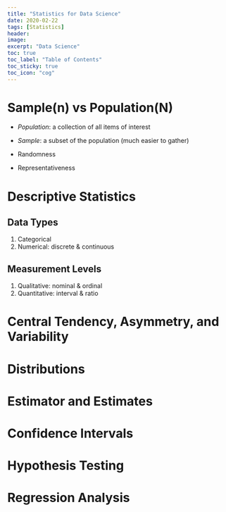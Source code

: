 ```yaml
---
title: "Statistics for Data Science"
date: 2020-02-22
tags: [Statistics]
header:
image:
excerpt: "Data Science"
toc: true
toc_label: "Table of Contents"
toc_sticky: true
toc_icon: "cog"
---
```


# Sample(n) vs Population(N)

- *Population*: a collection of all items of interest
- *Sample*: a subset of the population (much easier to gather)

- Randomness
- Representativeness

# Descriptive Statistics

## Data Types

1. Categorical
2. Numerical: discrete & continuous

## Measurement Levels

1. Qualitative: nominal & ordinal
2. Quantitative: interval & ratio

# Central Tendency, Asymmetry, and Variability



# Distributions

# Estimator and Estimates

# Confidence Intervals

# Hypothesis Testing

# Regression Analysis